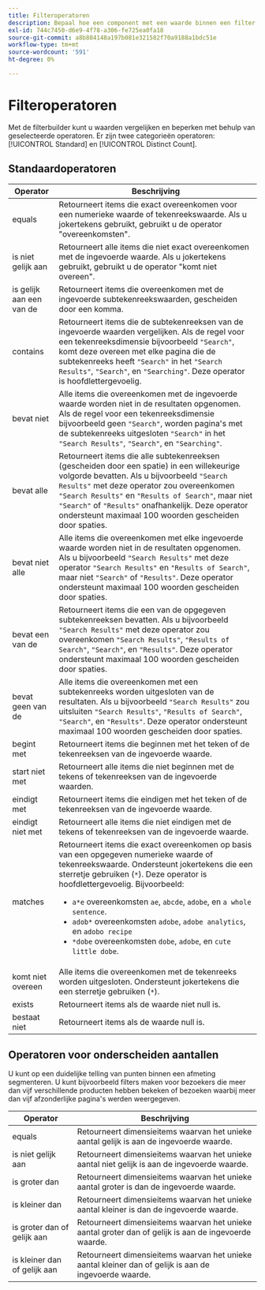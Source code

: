 ```yaml
---
title: Filteroperatoren
description: Bepaal hoe een component met een waarde binnen een filter interactie aangaat.
exl-id: 744c7450-d6e9-4f78-a306-fe725ea0fa18
source-git-commit: a8b884148a197b081e321582f70a9188a1bdc51e
workflow-type: tm+mt
source-wordcount: '591'
ht-degree: 0%

---
```


# Filteroperatoren

Met de filterbuilder kunt u waarden vergelijken en beperken met behulp van geselecteerde operatoren. Er zijn twee categorieën operatoren: [!UICONTROL Standard] en [!UICONTROL Distinct Count].

## Standaardoperatoren

| Operator | Beschrijving |
| --- | --- |
| equals | Retourneert items die exact overeenkomen voor een numerieke waarde of tekenreekswaarde. Als u jokertekens gebruikt, gebruikt u de operator &quot;overeenkomsten&quot;. |
| is niet gelijk aan | Retourneert alle items die niet exact overeenkomen met de ingevoerde waarde.  Als u jokertekens gebruikt, gebruikt u de operator &quot;komt niet overeen&quot;. |
| is gelijk aan een van de | Retourneert items die overeenkomen met de ingevoerde subtekenreekswaarden, gescheiden door een komma. |
| contains | Retourneert items die de subtekenreeksen van de ingevoerde waarden vergelijken. Als de regel voor een tekenreeksdimensie bijvoorbeeld `"Search"`, komt deze overeen met elke pagina die de subtekenreeks heeft `"Search"` in het `"Search Results"`, `"Search"`, en `"Searching"`. Deze operator is hoofdlettergevoelig. |
| bevat niet | Alle items die overeenkomen met de ingevoerde waarde worden niet in de resultaten opgenomen. Als de regel voor een tekenreeksdimensie bijvoorbeeld geen `"Search"`, worden pagina&#39;s met de subtekenreeks uitgesloten `"Search"` in het `"Search Results"`, `"Search"`, en `"Searching"`. |
| bevat alle | Retourneert items die alle subtekenreeksen (gescheiden door een spatie) in een willekeurige volgorde bevatten. Als u bijvoorbeeld `"Search Results"` met deze operator zou overeenkomen `"Search Results"` en `"Results of Search"`, maar niet `"Search"` of `"Results"` onafhankelijk. Deze operator ondersteunt maximaal 100 woorden gescheiden door spaties. |
| bevat niet alle | Alle items die overeenkomen met elke ingevoerde waarde worden niet in de resultaten opgenomen. Als u bijvoorbeeld `"Search Results"` met deze operator `"Search Results"` en `"Results of Search"`, maar niet `"Search"` of `"Results"`. Deze operator ondersteunt maximaal 100 woorden gescheiden door spaties. |
| bevat een van de | Retourneert items die een van de opgegeven subtekenreeksen bevatten. Als u bijvoorbeeld `"Search Results"` met deze operator zou overeenkomen `"Search Results"`, `"Results of Search"`, `"Search"`, en `"Results"`. Deze operator ondersteunt maximaal 100 woorden gescheiden door spaties. |
| bevat geen van de | Alle items die overeenkomen met een subtekenreeks worden uitgesloten van de resultaten. Als u bijvoorbeeld `"Search Results"` zou uitsluiten `"Search Results"`, `"Results of Search"`, `"Search"`, en `"Results"`. Deze operator ondersteunt maximaal 100 woorden gescheiden door spaties. |
| begint met | Retourneert items die beginnen met het teken of de tekenreeksen van de ingevoerde waarde. |
| start niet met | Retourneert alle items die niet beginnen met de tekens of tekenreeksen van de ingevoerde waarden. |
| eindigt met | Retourneert items die eindigen met het teken of de tekenreeksen van de ingevoerde waarde. |
| eindigt niet met | Retourneert alle items die niet eindigen met de tekens of tekenreeksen van de ingevoerde waarde. |
| matches | Retourneert items die exact overeenkomen op basis van een opgegeven numerieke waarde of tekenreekswaarde. Ondersteunt jokertekens die een sterretje gebruiken (`*`). Deze operator is hoofdlettergevoelig. Bijvoorbeeld:<ul><li>`a*e` overeenkomsten `ae`, `abcde`, `adobe`, en `a whole sentence`.</li><li>`adob*` overeenkomsten `adobe`, `adobe analytics`, en `adobo recipe`</li><li>`*dobe` overeenkomsten `dobe`, `adobe`, en `cute little dobe`.</li></ul> |
| komt niet overeen | Alle items die overeenkomen met de tekenreeks worden uitgesloten. Ondersteunt jokertekens die een sterretje gebruiken (`*`). |
| exists | Retourneert items als de waarde niet null is. |
| bestaat niet | Retourneert items als de waarde null is. |

## Operatoren voor onderscheiden aantallen

U kunt op een duidelijke telling van punten binnen een afmeting segmenteren. U kunt bijvoorbeeld filters maken voor bezoekers die meer dan vijf verschillende producten hebben bekeken of bezoeken waarbij meer dan vijf afzonderlijke pagina&#39;s werden weergegeven.

| Operator | Beschrijving |
| --- | --- |
| equals | Retourneert dimensieitems waarvan het unieke aantal gelijk is aan de ingevoerde waarde. |
| is niet gelijk aan | Retourneert dimensieitems waarvan het unieke aantal niet gelijk is aan de ingevoerde waarde. |
| is groter dan | Retourneert dimensieitems waarvan het unieke aantal groter is dan de ingevoerde waarde. |
| is kleiner dan | Retourneert dimensieitems waarvan het unieke aantal kleiner is dan de ingevoerde waarde. |
| is groter dan of gelijk aan | Retourneert dimensieitems waarvan het unieke aantal groter dan of gelijk is aan de ingevoerde waarde. |
| is kleiner dan of gelijk aan | Retourneert dimensieitems waarvan het unieke aantal kleiner dan of gelijk is aan de ingevoerde waarde. |
